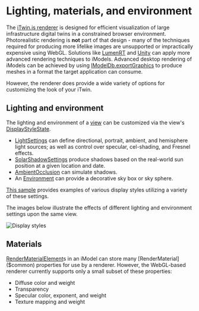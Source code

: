 # Lighting, materials, and environment

The [iTwin.js renderer](./index.md) is designed for efficient visualization of large infrastructure digital twins in a constrained browser environment. Photorealistic rendering is **not** part of that design - many of the techniques required for producing more lifelike images are unsupported or impractically expensive using WebGL. Solutions like [LumenRT](https://www.bentley.com/en/products/brands/lumenrt) and [Unity](https://unity.com) can apply more advanced rendering techniques to iModels. Advanced desktop rendering of iModels can be achieved by using [IModelDb.exportGraphics]($backend) to produce meshes in a format the target application can consume.

However, the renderer does provide a wide variety of options for customizing the look of your iTwin.

## Lighting and environment

The lighting and environment of a [view](../frontend/Views.md) can be customized via the view's [DisplayStyleState]($frontend).

- [LightSettings]($common) can define directional, portrait, ambient, and hemisphere light sources; as well as control over specular, cel-shading, and Fresnel effects.
- [SolarShadowSettings]($common) produce shadows based on the real-world sun position at a given location and date.
- [AmbientOcclusion]($common) can simulate shadows.
- An [Environment]($common) can provide a decorative sky box or sky sphere.

[This sample](https://www.itwinjs.org/sample-showcase/?group=Viewer+Features&sample=display-styles-sample&imodel=Villa) provides examples of various display styles utilizing a variety of these settings.

The images below illustrate the effects of different lighting and environment settings upon the same view.

![Display styles](../../changehistory/assets/display-styles.jpg)

## Materials

[RenderMaterialElement]($backend)s in an iModel can store many [RenderMaterial]($common) properties for use by a renderer. However, the WebGL-based renderer currently supports only a small subset of these properties:

- Diffuse color and weight
- Transparency
- Specular color, exponent, and weight
- Texture mapping and weight
